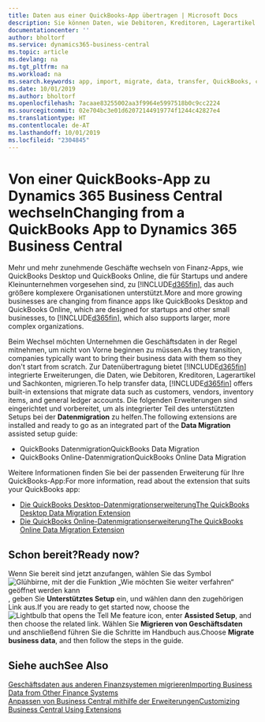 ```yaml
---
title: Daten aus einer QuickBooks-App übertragen | Microsoft Docs
description: Sie können Daten, wie Debitoren, Kreditoren, Lagerartikel und Sachkonten aus QuickBooks-Apps auf Business Central migrieren.
documentationcenter: ''
author: bholtorf
ms.service: dynamics365-business-central
ms.topic: article
ms.devlang: na
ms.tgt_pltfrm: na
ms.workload: na
ms.search.keywords: app, import, migrate, data, transfer, QuickBooks, customize
ms.date: 10/01/2019
ms.author: bholtorf
ms.openlocfilehash: 7acaae83255002aa3f9964e5997518b0c9cc2224
ms.sourcegitcommit: 02e704bc3e01d62072144919774f1244c42827e4
ms.translationtype: HT
ms.contentlocale: de-AT
ms.lasthandoff: 10/01/2019
ms.locfileid: "2304845"
---
```

# <a name="changing-from-a-quickbooks-app-to-dynamics-365-business-central"></a><span data-ttu-id="ca900-103">Von einer QuickBooks-App zu Dynamics 365 Business Central wechseln</span><span class="sxs-lookup"><span data-stu-id="ca900-103">Changing from a QuickBooks App to Dynamics 365 Business Central</span></span>
<span data-ttu-id="ca900-104">Mehr und mehr zunehmende Geschäfte wechseln von Finanz-Apps, wie QuickBooks Desktop und QuickBooks Online, die für Startups und andere Kleinunternehmen vorgesehen sind, zu [!INCLUDE[d365fin](includes/d365fin_md.md)], das auch größere komplexere Organisationen unterstützt.</span><span class="sxs-lookup"><span data-stu-id="ca900-104">More and more growing businesses are changing from finance apps like QuickBooks Desktop and QuickBooks Online, which are designed for startups and other small businesses, to [!INCLUDE[d365fin](includes/d365fin_md.md)], which also supports larger, more complex organizations.</span></span> 

<span data-ttu-id="ca900-105">Beim Wechsel möchten Unternehmen die Geschäftsdaten in der Regel mitnehmen, um nicht von Vorne beginnen zu müssen.</span><span class="sxs-lookup"><span data-stu-id="ca900-105">As they transition, companies typically want to bring their business data with them so they don't start from scratch.</span></span> <span data-ttu-id="ca900-106">Zur Datenübertragung bietet [!INCLUDE[d365fin](includes/d365fin_md.md)] integrierte Erweiterungen, die Daten, wie Debitoren, Kreditoren, Lagerartikel und Sachkonten, migrieren.</span><span class="sxs-lookup"><span data-stu-id="ca900-106">To help transfer data, [!INCLUDE[d365fin](includes/d365fin_md.md)] offers built-in extensions that migrate data such as customers, vendors, inventory items, and general ledger accounts.</span></span> <span data-ttu-id="ca900-107">Die folgenden Erweiterungen sind eingerichtet und vorbereitet, um als integrierter Teil des unterstützten Setups bei der **Datenmigration** zu helfen.</span><span class="sxs-lookup"><span data-stu-id="ca900-107">The following extensions are installed and ready to go as an integrated part of the **Data Migration** assisted setup guide:</span></span>

* <span data-ttu-id="ca900-108">QuickBooks Datenmigration</span><span class="sxs-lookup"><span data-stu-id="ca900-108">QuickBooks Data Migration</span></span> 
* <span data-ttu-id="ca900-109">QuickBooks Online-Datenmigration</span><span class="sxs-lookup"><span data-stu-id="ca900-109">QuickBooks Online Data Migration</span></span>

<span data-ttu-id="ca900-110">Weitere Informationen finden Sie bei der passenden Erweiterung für Ihre QuickBooks-App:</span><span class="sxs-lookup"><span data-stu-id="ca900-110">For more information, read about the extension that suits your QuickBooks app:</span></span>   

* [<span data-ttu-id="ca900-111">Die QuickBooks Desktop-Datenmigrationserweiterung</span><span class="sxs-lookup"><span data-stu-id="ca900-111">The QuickBooks Desktop Data Migration Extension</span></span>](ui-extensions-quickbooks-data-migration.md)
* [<span data-ttu-id="ca900-112">Die QuickBooks Online-Datenmigrationserweiterung</span><span class="sxs-lookup"><span data-stu-id="ca900-112">The QuickBooks Online Data Migration Extension</span></span>](ui-extensions-quickbooks-online-data-migration.md)

## <a name="ready-now"></a><span data-ttu-id="ca900-113">Schon bereit?</span><span class="sxs-lookup"><span data-stu-id="ca900-113">Ready now?</span></span>
<span data-ttu-id="ca900-114">Wenn Sie bereit sind jetzt anzufangen, wählen Sie das Symbol ![Glühbirne, mit der die Funktion „Wie möchten Sie weiter verfahren“ geöffnet werden kann](media/ui-search/search_small.png "Wie möchten Sie weiter verfahren"), geben Sie **Unterstütztes Setup** ein, und wählen dann den zugehörigen Link aus.</span><span class="sxs-lookup"><span data-stu-id="ca900-114">If you are ready to get started now, choose the ![Lightbulb that opens the Tell Me feature](media/ui-search/search_small.png "Tell me what you want to do") icon, enter **Assisted Setup**, and then choose the related link.</span></span> <span data-ttu-id="ca900-115">Wählen Sie **Migrieren von Geschäftsdaten** und anschließend führen Sie die Schritte im Handbuch aus.</span><span class="sxs-lookup"><span data-stu-id="ca900-115">Choose **Migrate business data**, and then follow the steps in the guide.</span></span>

## <a name="see-also"></a><span data-ttu-id="ca900-116">Siehe auch</span><span class="sxs-lookup"><span data-stu-id="ca900-116">See Also</span></span>
[<span data-ttu-id="ca900-117">Geschäftsdaten aus anderen Finanzsystemen migrieren</span><span class="sxs-lookup"><span data-stu-id="ca900-117">Importing Business Data from Other Finance Systems</span></span>](across-import-data-configuration-packages.md)  
[<span data-ttu-id="ca900-118">Anpassen von Business Central mithilfe der Erweiterungen</span><span class="sxs-lookup"><span data-stu-id="ca900-118">Customizing Business Central Using Extensions</span></span>](ui-extensions.md)   
